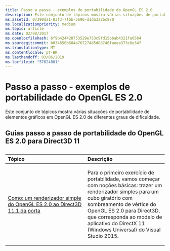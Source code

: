 ```yaml
---
title: Passo a passo - exemplos de portabilidade do OpenGL ES 2.0
description: Este conjunto de tópicos mostra várias situações de portabilidade de elementos gráficos em OpenGL ES 2.0 de diferentes graus de dificuldade.
ms.assetid: 07390da1-83f3-7fbb-5696-d1da3a2bc870
ms.localizationpriority: medium
ms.topic: article
ms.date: 02/08/2017
ms.openlocfilehash: 6f9b424428753529e753c9fd15bbab4321fa05b4
ms.sourcegitcommit: b034650b684a767274d5d88746faeea373c8e34f
ms.translationtype: MT
ms.contentlocale: pt-BR
ms.lasthandoff: 03/06/2019
ms.locfileid: "57624881"
---
```

# <a name="walkthrough-sample-ports-from-opengl-es-20"></a>Passo a passo - exemplos de portabilidade do OpenGL ES 2.0



Este conjunto de tópicos mostra várias situações de portabilidade de elementos gráficos em OpenGL ES 2.0 de diferentes graus de dificuldade.

## <a name="opengl-es-20-to-direct3d-11-walkthroughs"></a>Guias passo a passo de portabilidade do OpenGL ES 2.0 para Direct3D 11

## 
<table>
<colgroup>
<col width="50%" />
<col width="50%" />
</colgroup>
<thead>
<tr class="header">
<th align="left">Tópico</th>
<th align="left">Descrição</th>
</tr>
</thead>
<tbody>
<tr class="odd">
<td align="left"><p><a href="port-a-simple-opengl-es-2-0-renderer-to-directx-11-1.md">Como: um renderizador simple do OpenGL ES 2.0 ao Direct3D 11.1 da porta</a></p></td>
<td align="left"><p>Para o primeiro exercício de portabilidade, vamos começar com noções básicas: trazer um renderizador simples para um cubo giratório com sombreamento de vértice do OpenGL ES 2.0 para Direct3D, que corresponda ao modelo de aplicativo do DirectX 11 (Windows Universal) do Visual Studio 2015.</p></td>
</tr>
</tbody>
</table>

 

 

 




